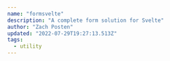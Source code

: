 ```yaml
---
name: "formsvelte"
description: "A complete form solution for Svelte"
author: "Zach Posten"
updated: "2022-07-29T19:27:13.513Z"
tags: 
  - utility
---
```

